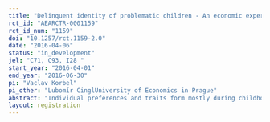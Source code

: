 ```yaml
---
title: "Delinquent identity of problematic children - An economic experiment"
rct_id: "AEARCTR-0001159"
rct_id_num: "1159"
doi: "10.1257/rct.1159-2.0"
date: "2016-04-06"
status: "in_development"
jel: "C71, C93, I28	"
start_year: "2016-04-01"
end_year: "2016-06-30"
pi: "Vaclav Korbel"
pi_other: "Lubomír CinglUniversity of Economics in Prague"
abstract: "Individual preferences and traits form mostly during childhood and adolescence and the environment in which children grow up plays an important role in this process. For children with behavioral problems, it is common they are placed into special institutions. There teachers, psychologists and special educators work with children to improve their development. However, it is still unclear what effect those institutions really have on children and their preferences. The present project investigates how the detention centers affect formation of the delinquent identity and subsequent cooperative and norm-violating behavior of problematic children. In order to do this, we run a lab in the field experiment with children and adolescents from detention centers in the Czech Republic. "
layout: registration
---
```


